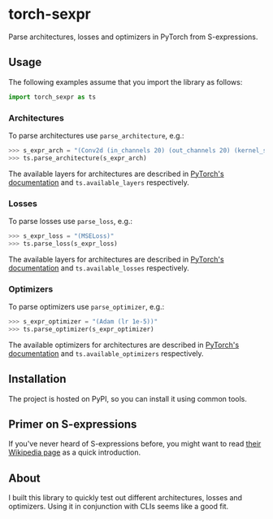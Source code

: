 # torch-sexpr
Parse architectures, losses and optimizers in PyTorch from S-expressions.

## Usage

The following examples assume that you import the library as follows:

```python
import torch_sexpr as ts
```

### Architectures

To parse architectures use `parse_architecture`, e.g.:

```python
>>> s_expr_arch = "(Conv2d (in_channels 20) (out_channels 20) (kernel_size 5))"
>>> ts.parse_architecture(s_expr_arch)
```

The available layers for architectures are described in [PyTorch's documentation](https://pytorch.org/docs/stable/nn.html) and `ts.available_layers` respectively.

### Losses

To parse losses use `parse_loss`, e.g.:

```python
>>> s_expr_loss = "(MSELoss)"
>>> ts.parse_loss(s_expr_loss)
```

The available layers for architectures are described in [PyTorch's documentation](https://pytorch.org/docs/stable/nn.html#loss-functions) and `ts.available_losses` respectively.

### Optimizers

To parse optimizers use `parse_optimizer`, e.g.:

```python
>>> s_expr_optimizer = "(Adam (lr 1e-5))"
>>> ts.parse_optimizer(s_expr_optimizer)
```

The available optimizers for architectures are described in [PyTorch's documentation](https://pytorch.org/docs/stable/optim.html#algorithms) and `ts.available_optimizers` respectively.


## Installation

The project is hosted on PyPI, so you can install it using common tools.


## Primer on S-expressions

If you've never heard of S-expressions before, you might want to read [their Wikipedia page](https://en.wikipedia.org/wiki/S-expression) as a quick introduction.


## About

I built this library to quickly test out different architectures, losses and optimizers.
Using it in conjunction with CLIs seems like a good fit.
